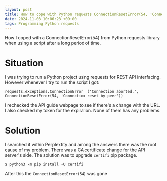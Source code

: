 ```yaml
---
layout: post
title: How to cope with Python requests ConnectionResetError(54, 'Connection reset by peer')
date: 2024-11-03 10:06:23 +09:00
tags: Programming Python requests
---
```

How I coped with a ConnectionResetError(54) from Python requests library when using a script after a long period of time.

# Situation
I was trying to run a Python project using requests for REST API interfacing. However whenever I try to run the script I got: 

```
requests.exceptions.ConnectionError: ('Connection aborted.', ConnectionResetError(54, 'Connection reset by peer'))
```

I rechecked the API guide webpage to see if there's a change with the URL. I also checked my token for the expiration. None of them has any problems.

# Solution
I searched it within Perplextity and among the answers there was the root cause of my problem. There was a CA certificate change for the API server's side. The solution was to upgrade `certifi` pip package.

```
$ python3 -m pip install -U certifi
```

After this the `ConnectionResetError(54)` was gone
